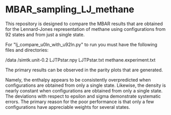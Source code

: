 # MBAR_sampling_LJ_methane
This repository is designed to compare the MBAR results that are obtained for the Lennard-Jones representation of methane using configurations from 92 states and from just a single state.

For "lj_compare_u0ln_with_u92ln.py" to run you must have the following files and directories:

/data
/simtk.unit-0.2
LJTPstar.npy
LJTPstar.txt
methane.experiment.txt

The primary results can be observed in the parity plots that are generated.

Namely, the enthalpy appears to be consistently overpredicted when configurations are obtained from only a single state.
Likewise, the density is nearly constant when configurations are obtained from only a single state.
The deviations with respect to epsilon and sigma demonstrate systematic errors.
The primary reason for the poor performance is that only a few configurations have appreciable weights for several states.
